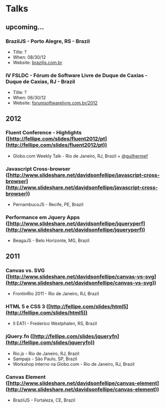 # Talks

## upcoming...

### BrazilJS - Porto Alegre, RS - Brazil
* Title: ?
* When: 08/30/12
* Website: [braziljs.com.br](http://braziljs.com.br/)

### IV FSLDC - Fórum de Software Livre de Duque de Caxias - Duque de Caxias, RJ - Brazil
* Title: ?
* When: 06/30/12
* Website: [forumsoftwarelivre.com.br/2012](http://forumsoftwarelivre.com.br/2012/)

## 2012



### Fluent Conference - Highlights ([http://fellipe.com/slides/fluent2012/pt](http://fellipe.com/slides/fluent2012/pt))
* Globo.com Weekly Talk - Rio de Janeiro, RJ, Brazil + [@guilhermef](https://github.com/guilhermef)

### Javascript Cross-browser ([http://www.slideshare.net/davidsonfellipe/javascript-cross-browser](http://www.slideshare.net/davidsonfellipe/javascript-cross-browser))
* PernambucoJS - Recife, PE, Brazil

### Performance em Jquery Apps ([http://www.slideshare.net/davidsonfellipe/jqueryperf](http://www.slideshare.net/davidsonfellipe/jqueryperf))
* BeagaJS - Belo Horizonte, MG, Brazil

## 2011

### Canvas vs. SVG ([http://www.slideshare.net/davidsonfellipe/canvas-vs-svg](http://www.slideshare.net/davidsonfellipe/canvas-vs-svg))
* FrontinRio 2011 - Rio de Janeiro, RJ, Brazil

### HTML 5 e CSS 3 ([http://fellipe.com/slides/html5](http://fellipe.com/slides/html5))
* II EATI - Frederico Westphalen, RS, Brazil

### jQuery.fn ([http://fellipe.com/slides/jqueryfn](http://fellipe.com/slides/jqueryfn))
* Rio.js - Rio de Janeiro, RJ, Brazil
* Sampajs - São Paulo, SP, Brazil
* Workshop interno na Globo.com - Rio de Janeiro, RJ, Brazil

### Canvas Element ([http://www.slideshare.net/davidsonfellipe/canvas-element](http://www.slideshare.net/davidsonfellipe/canvas-element))
* BrazilJS - Fortaleza, CE, Brazil